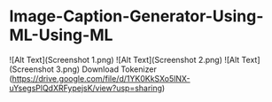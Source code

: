# Image-Caption-Generator-Using-ML-Using-ML
![Alt Text](Screenshot 1.png)
![Alt Text](Screenshot 2.png)
![Alt Text](Screenshot 3.png)
Download Tokenizer (https://drive.google.com/file/d/1YK0KkSXo5lNX-uYsegsPlQdXRFypejsK/view?usp=sharing)
